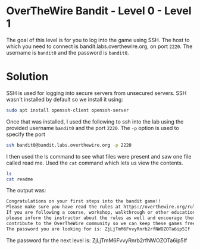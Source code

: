 # OverTheWire Bandit - Level 0 - Level 1
The goal of this level is for you to log into the game using SSH. The host to which you need to connect is bandit.labs.overthewire.org, on port `2220`. The username is `bandit0` and the password is `bandit0`.
# Solution

SSH is used for logging into secure servers from unsecured servers. SSH wasn't installed by default so we install it using:

```bash
sudo apt install openssh-client openssh-server
```

Once that was installed, I used the following to ssh into the lab using the provided username `bandit0` and the port `2220`. The `-p` option is used to specify the port

```bash
ssh bandit0@bandit.labs.overthewire.org -p 2220
```

I then used the ls command to see what files were present and saw one file called read me. Used the `cat` command which lets us view the contents.

```bash
ls
cat readme
```
The output was:
```bash
Congratulations on your first steps into the bandit game!!
Please make sure you have read the rules at https://overthewire.org/rules/
If you are following a course, workshop, walkthrough or other educational activity,
please inform the instructor about the rules as well and encourage them to
contribute to the OverTheWire community so we can keep these games free!
The password you are looking for is: ZjLjTmM6FvvyRnrb2rfNWOZOTa6ip5If
```

The password for the next level is: ZjLjTmM6FvvyRnrb2rfNWOZOTa6ip5If
